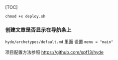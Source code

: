 [TOC]


```shell
chmod +x deploy.sh
```

### 创建文章是否显示在导航条上

`hyde/archetypes/default.md` 里面 设置  `menu = "main"` 



项目配置方法参照 https://github.com/spf13/hyde

